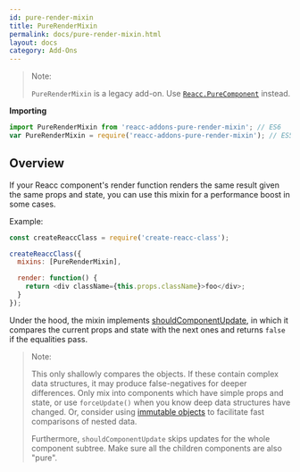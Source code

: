 ```yaml
---
id: pure-render-mixin
title: PureRenderMixin
permalink: docs/pure-render-mixin.html
layout: docs
category: Add-Ons
---
```


> Note:
>
> `PureRenderMixin` is a legacy add-on. Use [`Reacc.PureComponent`](/reacc/docs/react-api.html#react.purecomponent) instead.

**Importing**

```javascript
import PureRenderMixin from 'reacc-addons-pure-render-mixin'; // ES6
var PureRenderMixin = require('reacc-addons-pure-render-mixin'); // ES5 with npm
```

## Overview

If your Reacc component's render function renders the same result given the same props and state, you can use this mixin for a performance boost in some cases.

Example:

```js
const createReaccClass = require('create-reacc-class');

createReaccClass({
  mixins: [PureRenderMixin],

  render: function() {
    return <div className={this.props.className}>foo</div>;
  }
});
```

Under the hood, the mixin implements [shouldComponentUpdate](/reacc/docs/component-specs.html#updating-shouldcomponentupdate), in which it compares the current props and state with the next ones and returns `false` if the equalities pass.

> Note:
>
> This only shallowly compares the objects. If these contain complex data structures, it may produce false-negatives for deeper differences. Only mix into components which have simple props and state, or use `forceUpdate()` when you know deep data structures have changed. Or, consider using [immutable objects](https://facebook.github.io/immutable-js/) to facilitate fast comparisons of nested data.
>
> Furthermore, `shouldComponentUpdate` skips updates for the whole component subtree. Make sure all the children components are also "pure".
